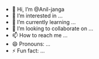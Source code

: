 - 👋 Hi, I’m @Anil-janga
- 👀 I’m interested in ...
- 🌱 I’m currently learning ...
- 💞️ I’m looking to collaborate on ...
- 📫 How to reach me ...
- 😄 Pronouns: ...
- ⚡ Fun fact: ...

<!---
Anil-janga/Anil-janga is a ✨ special ✨ repository because its `README.md` (this file) appears on your GitHub profile.
You can click the Preview link to take a look at your changes.
--->
